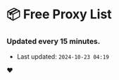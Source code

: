 # :package: Free Proxy List
### Updated every 15 minutes.

- Last updated: `2024-10-23 04:19`

:heart:
